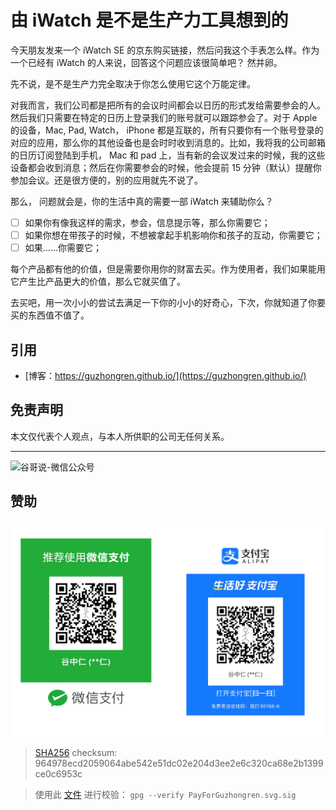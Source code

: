 # 由 iWatch 是不是生产力工具想到的


今天朋友发来一个 iWatch SE 的京东购买链接，然后问我这个手表怎么样。作为一个已经有 iWatch 的人来说，回答这个问题应该很简单吧？ 然并卵。

先不说，是不是生产力完全取决于你怎么使用它这个万能定律。

对我而言，我们公司都是把所有的会议时间都会以日历的形式发给需要参会的人。 然后我们只需要在特定的日历上登录我们的账号就可以跟踪参会了。对于 Apple 的设备，Mac, Pad, Watch， iPhone 都是互联的，所有只要你有一个账号登录的对应的应用，那么你的其他设备也是会时时收到消息的。比如，我将我的公司邮箱的日历订阅登陆到手机， Mac 和 pad 上，当有新的会议发过来的时候，我的这些设备都会收到消息；然后在你需要参会的时候，他会提前 15 分钟（默认）提醒你参加会议。还是很方便的，别的应用就先不说了。

那么， 问题就会是，你的生活中真的需要一部 iWatch 来辅助你么？

- [ ] 如果你有像我这样的需求，参会，信息提示等，那么你需要它；
- [ ] 如果你想在带孩子的时候，不想被拿起手机影响你和孩子的互动，你需要它；
- [ ] 如果……你需要它；

每个产品都有他的价值，但是需要你用你的财富去买。作为使用者，我们如果能用它产生比产品更大的价值，那么它就买值了。

去买吧，用一次小小的尝试去满足一下你的小小的好奇心，下次，你就知道了你要买的东西值不值了。

## 引用

* [博客：https://guzhongren.github.io/](https://guzhongren.github.io/)

## 免责声明

本文仅代表个人观点，与本人所供职的公司无任何关系。

----
![谷哥说-微信公众号](https://cdn.jsdelivr.net/gh/guzhongren/data-hosting@master/20210819/wechat.ae9zxgscqcg.png)


## 赞助

![PayForGuzhongren](/images/pay/PayForGuzhongren.svg)
> [SHA256](https://emn178.github.io/online-tools/sha256_checksum.html) checksum: 964978ecd2059064abe542e51dc02e204d3ee2e6c320ca68e2b1399ce0c6953c

> 使用此 [文件](https://guzhongren.github.io/images/pay/payforguzhongren.svg.sig) 进行校验： `gpg --verify PayForGuzhongren.svg.sig`

